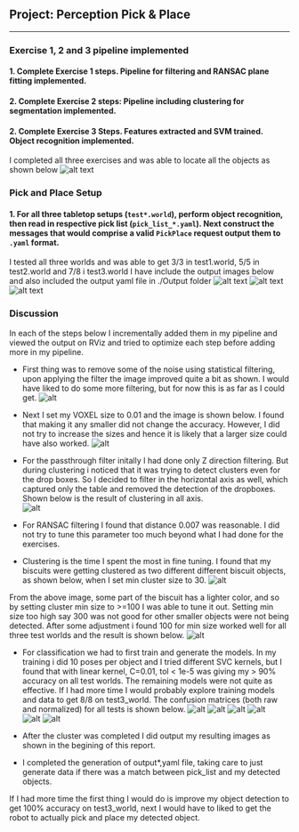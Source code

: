 ## Project: Perception Pick & Place

---




[//]: # (Image References)


[p1]: ./Images/test1_world.png
[p2]: ./Images/test2_world.png
[p3]: ./Images/test3_world.png
[ex]: ./Images/ex.png
[m1-1]: ./Images/mat1_test1-1.png
[m1-2]: ./Images/mat1_test1-2.png
[m2-1]: ./Images/mat1_test2-1.png
[m2-2]: ./Images/mat1_test2-2.png
[m3-1]: ./Images/mat1_test3-1.png
[m3-2]: ./Images/mat1_test3-2.png
[raw]: ./Images/raw.png
[stat_filter]: ./Images/statistical_filter.png
[voxel]: ./Images/voxel.png
[passthru_filter]: ./Images/passthru_filter.png
[cluster_bad]: ./Images/cluster_bad.png
[cluster]: ./Images/cluster.png


### Exercise 1, 2 and 3 pipeline implemented
#### 1. Complete Exercise 1 steps. Pipeline for filtering and RANSAC plane fitting implemented.

#### 2. Complete Exercise 2 steps: Pipeline including clustering for segmentation implemented.  

#### 2. Complete Exercise 3 Steps.  Features extracted and SVM trained.  Object recognition implemented.

I completed all three exercises and was able to locate all the objects as shown below
![alt text][ex]

### Pick and Place Setup

#### 1. For all three tabletop setups (`test*.world`), perform object recognition, then read in respective pick list (`pick_list_*.yaml`). Next construct the messages that would comprise a valid `PickPlace` request output them to `.yaml` format.

I tested all three worlds and was able to get 3/3 in test1.world, 5/5 in test2.world and 7/8 i test3.world 
I have include the output images below and also included the output yaml file in ./Output folder
![alt text][p1]
![alt text][p2]
![alt text][p3]

### Discussion 
In each of the steps below I incrementally added them in my pipeline and viewed the output on RViz and tried to optimize each step before adding more in my pipeline.

   
* First thing was to remove some of the noise using statistical filtering, upon applying the filter the image improved quite a bit as shown. I would have liked to do some more filtering, but for now this is as far as I could get. 
![alt][stat_filter]

* Next I set my VOXEL size to 0.01 and the image is shown below. I found that making it any smaller did not change the accuracy. However, I did not try to increase the sizes and hence it is likely that a larger size could have also worked.
![alt][voxel]

* For the passthrough filter initally I had done only Z direction filtering. But during clustering i noticed that it was trying to detect clusters even for the drop boxes. So I decided to filter in the horizontal axis as well, which captured only the table and removed the detection of the dropboxes. Shown below is the result of clustering in all axis.  
![alt][passthru_filter]  

* For RANSAC filtering I found that distance 0.007 was reasonable. I did not try to tune this parameter too much beyond what I had done for the exercises. 

* Clustering is the time I spent the most in fine tuning. I found that my biscuits were getting clustered as two different different biscuit objects, as shown below, when I set min cluster size to 30. 
![alt][cluster_bad]

From the above image, some part of the biscuit has a lighter color, and so by setting cluster min size to >=100 I was able to tune it out. Setting min size too high say 300 was not good for other smaller objects were not being detected. After some adjustment i found 100 for min size worked well for all three test worlds and the result is shown below. 
![alt][cluster]  

* For classification we had to first train and generate the models. In my training i did 10 poses per object and I tried different SVC kernels, but I found that with linear kernel, C=0.01, tol < 1e-5 was giving my > 90% accuracy on all test worlds. The remaining models were not quite as effective. If I had more time I would probably explore training models and data to get 8/8 on test3_world.  The confusion matrices (both raw and normalized) for all tests is shown below. 
![alt][m1-1] 
![alt][m1-2]
![alt][m2-1] 
![alt][m2-2]  
![alt][m3-1] 
![alt][m3-2]
 
* After the cluster was completed I did output my resulting images as shown in the begining of this report.  

* I completed the generation of output*,yaml file, taking care to just generate data if there was a match between pick_list and my detected objects.   

If I had more time the first thing I would do is improve my object detection to get 100% accuracy on test3_world, next I would have to liked to get the robot to actually pick and place my detected object.

